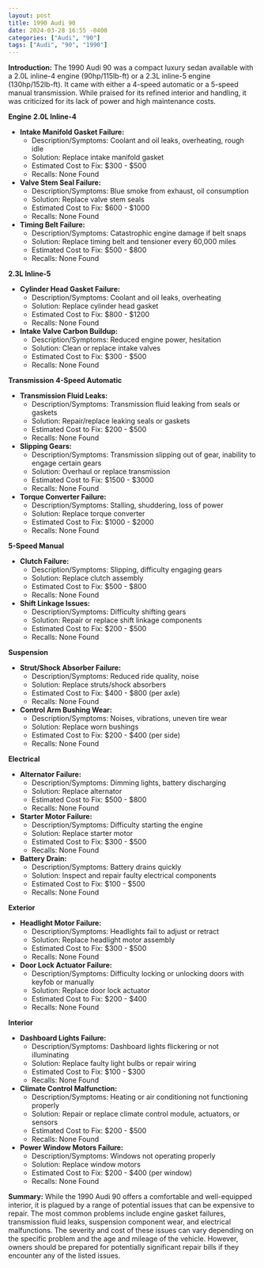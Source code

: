 ```yaml
---
layout: post
title: 1990 Audi 90
date: 2024-03-28 16:55 -0400
categories: ["Audi", "90"]
tags: ["Audi", "90", "1990"]
---
```

**Introduction:**
The 1990 Audi 90 was a compact luxury sedan available with a 2.0L inline-4 engine (90hp/115lb-ft) or a 2.3L inline-5 engine (130hp/152lb-ft). It came with either a 4-speed automatic or a 5-speed manual transmission. While praised for its refined interior and handling, it was criticized for its lack of power and high maintenance costs.

**Engine**
**2.0L Inline-4**
* **Intake Manifold Gasket Failure:**
    * Description/Symptoms: Coolant and oil leaks, overheating, rough idle
    * Solution: Replace intake manifold gasket
    * Estimated Cost to Fix: $300 - $500
    * Recalls: None Found
* **Valve Stem Seal Failure:**
    * Description/Symptoms: Blue smoke from exhaust, oil consumption
    * Solution: Replace valve stem seals
    * Estimated Cost to Fix: $600 - $1000
    * Recalls: None Found
* **Timing Belt Failure:**
    * Description/Symptoms: Catastrophic engine damage if belt snaps
    * Solution: Replace timing belt and tensioner every 60,000 miles
    * Estimated Cost to Fix: $500 - $800
    * Recalls: None Found

**2.3L Inline-5**
* **Cylinder Head Gasket Failure:**
    * Description/Symptoms: Coolant and oil leaks, overheating
    * Solution: Replace cylinder head gasket
    * Estimated Cost to Fix: $800 - $1200
    * Recalls: None Found
* **Intake Valve Carbon Buildup:**
    * Description/Symptoms: Reduced engine power, hesitation
    * Solution: Clean or replace intake valves
    * Estimated Cost to Fix: $300 - $500
    * Recalls: None Found

**Transmission**
**4-Speed Automatic**
* **Transmission Fluid Leaks:**
    * Description/Symptoms: Transmission fluid leaking from seals or gaskets
    * Solution: Repair/replace leaking seals or gaskets
    * Estimated Cost to Fix: $200 - $500
    * Recalls: None Found
* **Slipping Gears:**
    * Description/Symptoms: Transmission slipping out of gear, inability to engage certain gears
    * Solution: Overhaul or replace transmission
    * Estimated Cost to Fix: $1500 - $3000
    * Recalls: None Found
* **Torque Converter Failure:**
    * Description/Symptoms: Stalling, shuddering, loss of power
    * Solution: Replace torque converter
    * Estimated Cost to Fix: $1000 - $2000
    * Recalls: None Found

**5-Speed Manual**
* **Clutch Failure:**
    * Description/Symptoms: Slipping, difficulty engaging gears
    * Solution: Replace clutch assembly
    * Estimated Cost to Fix: $500 - $800
    * Recalls: None Found
* **Shift Linkage Issues:**
    * Description/Symptoms: Difficulty shifting gears
    * Solution: Repair or replace shift linkage components
    * Estimated Cost to Fix: $200 - $500
    * Recalls: None Found

**Suspension**
* **Strut/Shock Absorber Failure:**
    * Description/Symptoms: Reduced ride quality, noise
    * Solution: Replace struts/shock absorbers
    * Estimated Cost to Fix: $400 - $800 (per axle)
    * Recalls: None Found
* **Control Arm Bushing Wear:**
    * Description/Symptoms: Noises, vibrations, uneven tire wear
    * Solution: Replace worn bushings
    * Estimated Cost to Fix: $200 - $400 (per side)
    * Recalls: None Found

**Electrical**
* **Alternator Failure:**
    * Description/Symptoms: Dimming lights, battery discharging
    * Solution: Replace alternator
    * Estimated Cost to Fix: $500 - $800
    * Recalls: None Found
* **Starter Motor Failure:**
    * Description/Symptoms: Difficulty starting the engine
    * Solution: Replace starter motor
    * Estimated Cost to Fix: $300 - $500
    * Recalls: None Found
* **Battery Drain:**
    * Description/Symptoms: Battery drains quickly
    * Solution: Inspect and repair faulty electrical components
    * Estimated Cost to Fix: $100 - $500
    * Recalls: None Found

**Exterior**
* **Headlight Motor Failure:**
    * Description/Symptoms: Headlights fail to adjust or retract
    * Solution: Replace headlight motor assembly
    * Estimated Cost to Fix: $300 - $500
    * Recalls: None Found
* **Door Lock Actuator Failure:**
    * Description/Symptoms: Difficulty locking or unlocking doors with keyfob or manually
    * Solution: Replace door lock actuator
    * Estimated Cost to Fix: $200 - $400
    * Recalls: None Found

**Interior**
* **Dashboard Lights Failure:**
    * Description/Symptoms: Dashboard lights flickering or not illuminating
    * Solution: Replace faulty light bulbs or repair wiring
    * Estimated Cost to Fix: $100 - $300
    * Recalls: None Found
* **Climate Control Malfunction:**
    * Description/Symptoms: Heating or air conditioning not functioning properly
    * Solution: Repair or replace climate control module, actuators, or sensors
    * Estimated Cost to Fix: $200 - $500
    * Recalls: None Found
* **Power Window Motors Failure:**
    * Description/Symptoms: Windows not operating properly
    * Solution: Replace window motors
    * Estimated Cost to Fix: $200 - $400 (per window)
    * Recalls: None Found

**Summary:**
While the 1990 Audi 90 offers a comfortable and well-equipped interior, it is plagued by a range of potential issues that can be expensive to repair. The most common problems include engine gasket failures, transmission fluid leaks, suspension component wear, and electrical malfunctions. The severity and cost of these issues can vary depending on the specific problem and the age and mileage of the vehicle. However, owners should be prepared for potentially significant repair bills if they encounter any of the listed issues.
